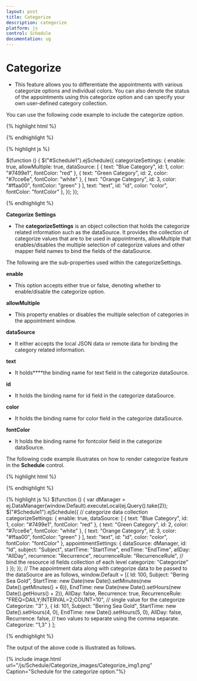 ```yaml
---
layout: post
title: Categorize
description: categorize	
platform: js
control: Schedule
documentation: ug
---
```


# Categorize	

* This feature allows you to differentiate the appointments with various categorize options and individual colors. You can also denote the status of the appointments using this categorize option and can specify your own user-defined category collection.

You can use the following code example to include the categorize option.

{% highlight html %}

<div id="Schedule1"></div>

{% endhighlight %}

{% highlight js %}

$(function () {
        $("#Schedule1").ejSchedule({
            categorizeSettings: {
                enable: true,
                allowMultiple: true,
                dataSource: [
                { text: "Blue Category", id: 1, color: "#7499e1", fontColor: "red" },
                { text: "Green Category", id: 2, color: "#7cce6e", fontColor: "white" },
                { text: "Orange Category", id: 3, color: "#ffaa00", fontColor: "green" }
                ],
                text: "text", id: "id", color: "color", fontColor: "fontColor"
            },
        });
    });

{% endhighlight %}


**Categorize Settings**

* The **categorizeSettings** is an object collection that holds the categorize related information such as the dataSource. It provides the collection of categorize values that are to be used in appointments, allowMultiple that enables/disables the multiple selection of categorize values and other mapper field names to bind the fields of the dataSource. 

The following are the sub-properties used within the categorizeSettings.

**enable**

* This option accepts either true or false, denoting whether to enable/disable the categorize option.

**allowMultiple**

* This property enables or disables the multiple selection of categories in the appointment window. 

**dataSource**

* It either accepts the local JSON data or remote data for binding the category related information. 

**text**

* It holds****the binding name for text field in the categorize dataSource.

**id**

* It holds the binding name for id field in the categorize dataSource.

**color**

* It holds the binding name for color field in the categorize dataSource.

**fontColor**

* It holds the binding name for fontcolor field in the categorize dataSource.

The following code example illustrates on how to render categorize feature in the **Schedule** control.


{% highlight html %}

<div id="Schedule1"></div>

{% endhighlight %}

{% highlight js %}
  $(function () {
        var dManager = ej.DataManager(window.Default).executeLocal(ej.Query().take(2));
        $("#Schedule1").ejSchedule({
            // categorize data collection
            categorizeSettings: {
                enable: true,
                dataSource: [
                { text: "Blue Category", id: 1, color: "#7499e1", fontColor: "red" },
                { text: "Green Category", id: 2, color: "#7cce6e", fontColor: "white" },
                { text: "Orange Category", id: 3, color: "#ffaa00", fontColor: "green" }
                ],
                text: "text", id: "id", color: "color", fontColor: "fontColor"
            },
            appointmentSettings: {
                dataSource: dManager,
                id: "Id",
                subject: "Subject",
                startTime: "StartTime",
                endTime: "EndTime",
                allDay: "AllDay",
                recurrence: "Recurrence",
                recurrenceRule: "RecurrenceRule",
                // bind the resource id fields collection of each level
                categorize: "Categorize"
            }
        });
    });
    // The appointment data along with categorize data to be passed to the dataSource are as follows,
    window.Default = [{
        Id: 100,
        Subject: "Bering Sea Gold",
        StartTime: new Date(new Date().setMinutes(new Date().getMinutes() + 6)),
        EndTime: new Date(new Date().setHours(new Date().getHours() + 2)),
        AllDay: false,
        Recurrence: true,
        RecurrenceRule: "FREQ=DAILY;INTERVAL=2;COUNT=10",
        // single value for the categorize
        Categorize: "3"
    }, {
        Id: 101,
        Subject: "Bering Sea Gold",
        StartTime: new Date().setHours(4, 0),
        EndTime: new Date().setHours(5, 0),
        AllDay: false,
        Recurrence: false,
        // two values to separate using the comma separate.
        Categorize: "1,3"
    }
    ];



{% endhighlight %}



The output of the above code is illustrated as follows.

{% include image.html url="/js/Schedule/Categorize_images/Categorize_img1.png" Caption="Schedule for the categorize option."%}
